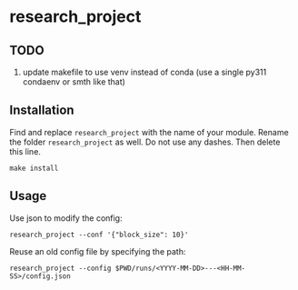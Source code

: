 # research_project


## TODO

1. update makefile to use venv instead of conda (use a single py311 condaenv or smth like that)

## Installation

Find and replace `research_project` with the name of your module. Rename the folder `research_project` as well. Do not use any dashes. Then delete this line.

```
make install
```

## Usage

Use json to modify the config:
```
research_project --conf '{"block_size": 10}'
```

Reuse an old config file by specifying the path:
```
research_project --config $PWD/runs/<YYYY-MM-DD>---<HH-MM-SS>/config.json
```
